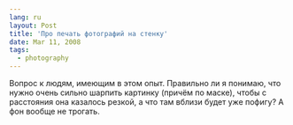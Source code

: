 ```yaml
---
lang: ru
layout: Post
title: 'Про печать фотографий на стенку'
date: Mar 11, 2008
tags:
  - photography
---
```


Вопрос к людям, имеющим в этом опыт. Правильно ли я понимаю, что нужно очень сильно шарпить картинку (причём по маске), чтобы с расстояния она казалось резкой, а что там вблизи будет уже пофигу? А фон вообще не трогать.
